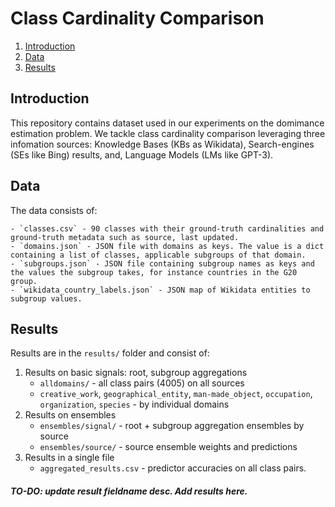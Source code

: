 # Class Cardinality Comparison

1. [Introduction](#introduction)
2. [Data](#data)
3. [Results](#results)


## Introduction <a name="introduction"></a>
This repository contains dataset used in our experiments on the domimance estimation problem. We tackle class cardinality comparison leveraging three infomation sources: Knowledge Bases (KBs as Wikidata), Search-engines (SEs like Bing) results, and, Language Models (LMs like GPT-3).

## Data <a name="data"></a>
The data consists of:

	- `classes.csv` - 90 classes with their ground-truth cardinalities and ground-truth metadata such as source, last updated.
	- `domains.json` - JSON file with domains as keys. The value is a dict containing a list of classes, applicable subgroups of that domain.
	- `subgroups.json` - JSON file containing subgroup names as keys and the values the subgroup takes, for instance countries in the G20 group.
	- `wikidata_country_labels.json` - JSON map of Wikidata entities to subgroup values.

## Results <a name="results"></a> 
Results are in the `results/` folder and consist of:

1. Results on basic signals: root, subgroup aggregations
	- `alldomains/` - all class pairs (4005) on all sources
	- `creative_work`, `geographical_entity`, `man-made_object`, `occupation`, `organization`, `species` - by individual domains
2. Results on ensembles
	- `ensembles/signal/` - root + subgroup aggregation ensembles by source
	- `ensembles/source/` - source ensemble weights and predictions
3. Results in a single file
	- `aggregated_results.csv` - predictor accuracies on all class pairs.

##### TO-DO: update result fieldname desc. Add results here.